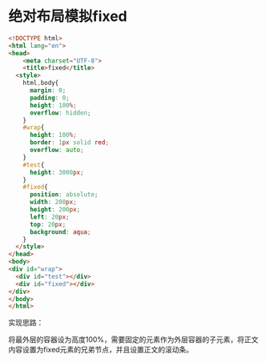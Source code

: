 # 绝对布局模拟fixed

```html
<!DOCTYPE html>
<html lang="en">
<head>
	<meta charset="UTF-8">
	<title>fixed</title>
  <style>
    html,body{
      margin: 0;
      padding: 0;
      height: 100%;
      overflow: hidden;
    }
    #wrap{
      height: 100%;
      border: 1px solid red;
      overflow: auto;
    }
    #test{
      height: 3000px;
    }
    #fixed{
      position: absolute;
      width: 200px;
      height: 200px;
      left: 20px;
      top: 20px;
      background: aqua;
    }
  </style>
</head>
<body>
<div id="wrap">
  <div id="test"></div>
  <div id="fixed"></div>
</div>
</body>
</html>
```

实现思路：

将最外层的容器设为高度100%，需要固定的元素作为外层容器的子元素，将正文内容设置为fixed元素的兄弟节点，并且设置正文的滚动条。

